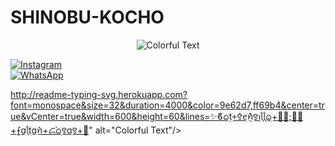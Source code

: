 # SHINOBU-KOCHO


<p align="center">
  <img src="http://readme-typing-svg.herokuapp.com?font=monospace&size=32&duration=4000&color=9e62d7,ff69b4&center=true&vCenter=true&width=600&height=60&lines=🦋𝐑𝐄𝐏𝐎𝐒𝐈𝐓𝐎𝐑𝐈𝐎+𝐎𝐅𝐂+𝐃𝐄+𝐒𝐇𝐈𝐍𝐎𝐁𝐔+💜🌸;💜🦋+𝐄𝐒𝐓𝐄+𝐁𝐎𝐓+𝐄𝐒+𝐔𝐍𝐀+𝐏𝐑𝐔𝐄𝐁𝐀+🌸" alt="Colorful Text"/>
</p>

  [![Instagram](https://img.shields.io/badge/Instagram-kob_dano_nino-E4405F?style=for-the-badge&logo=instagram&logoColor=white)](https://instagram.com/kob_dano_nino)  
  [![WhatsApp](https://img.shields.io/badge/WhatsApp-WhatsApp-25D366?style=for-the-badge&logo=whatsapp&logoColor=white)](https://wa.me/529992042946)
</p>

http://readme-typing-svg.herokuapp.com?font=monospace&size=32&duration=4000&color=9e62d7,ff69b4&center=true&vCenter=true&width=600&height=60&lines=✨ϐׁᨵׁׅׅtׁׅ+ׅ݊꯱ꫀׁׅܻ݊݊ꪀׅ꯱ꪱׁׁׁׅׅׅᥣׁׅ֪ᥣׁׅ֪ᨵׁׅׅ+💜🌸;💜🦋+ܻ⨍ɑׁׅᥣׁׅ֪tׁׅɑׁׅ݊ꪀ+ᝯׁ֒ᨵׁׅׅׅ꯱ɑׁׅׅ꯱+🌸" alt="Colorful Text"/>
</p>